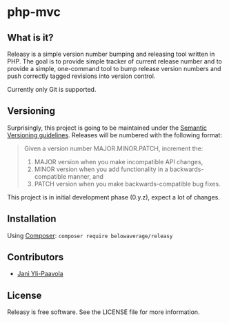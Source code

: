 # php-mvc

What is it?
-----------

Releasy is a simple version number bumping and releasing tool written in PHP. The goal is to provide simple tracker
of current release number and to provide a simple, one-command tool to bump release version numbers and push 
correctly tagged revisions into version control.

Currently only Git is supported.

Versioning
----------

Surprisingly, this project is going to be maintained under the [Semantic Versioning guidelines][semver].
Releases will be numbered with the following format:

> Given a version number MAJOR.MINOR.PATCH, increment the:
>
> 1. MAJOR version when you make incompatible API changes,
> 2. MINOR version when you add functionality in a backwards-compatible manner, and
> 3. PATCH version when you make backwards-compatible bug fixes.

This project is in initial development phase (0.y.z), expect a lot of changes.

Installation
------------
Using [Composer][composer]: 
`composer require belowaverage/releasy`

Contributors
------------

* [Jani Yli-Paavola][jylipaa]

License
-------

Releasy is free software. See the LICENSE file for more information.

[jylipaa]: https://twitter.com/jylipaa
[semver]: http://semver.org/
[composer]: https://getcomposer.org/doc/00-intro.md

